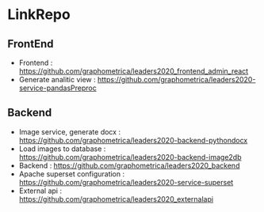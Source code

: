 # LinkRepo
## FrontEnd
* Frontend : https://github.com/graphometrica/leaders2020_frontend_admin_react
* Generate analitic view : https://github.com/graphometrica/leaders2020-service-pandasPreproc
## Backend
* Image service, generate docx : https://github.com/graphometrica/leaders2020-backend-pythondocx
* Load images to database : https://github.com/graphometrica/leaders2020-backend-image2db
* Backend : https://github.com/graphometrica/leaders2020_backend
* Apache superset configuration : https://github.com/graphometrica/leaders2020-service-superset
* External api : https://github.com/graphometrica/leaders2020_externalapi
